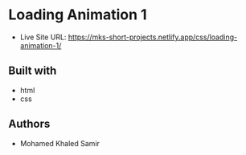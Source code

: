 # Loading Animation 1

- Live Site URL: https://mks-short-projects.netlify.app/css/loading-animation-1/

## Built with

- html
- css

## Authors

- Mohamed Khaled Samir

